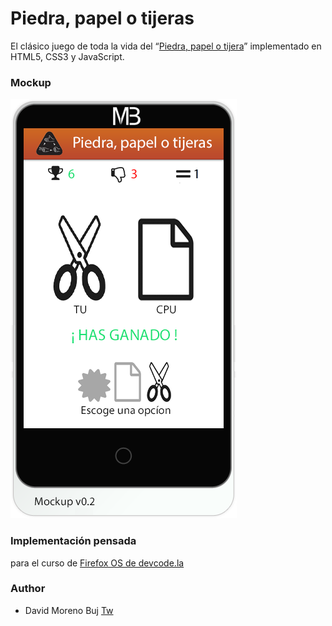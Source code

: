 Piedra, papel o tijeras
=====================

El clásico juego de toda la vida del “[Piedra, papel o tijera](http://es.wikipedia.org/wiki/Piedra,_papel_o_tijera)” implementado en HTML5, CSS3 y JavaScript.

### Mockup

![alt tag](https://raw.githubusercontent.com/davidmb91/Piedra-papel-o-tijera/master/img/mockup.png)

### Implementación pensada 
para el curso de [Firefox OS de devcode.la](http://devcode.la/firefoxos)

### Author

* David Moreno Buj [Tw](https://twitter.com/davidmb91)
